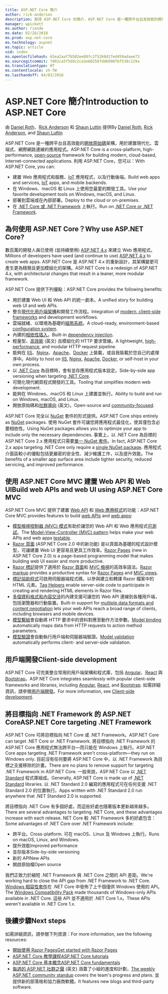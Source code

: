 ```yaml
---
title: ASP.NET Core 簡介
author: rick-anderson
description: 取得 ASP.NET Core 的簡介，ASP.NET Core 是一種跨平台且高效能的開放原始碼架構，用於建置現代化、雲端式、網際網路連線的應用程式。
manager: wpickett
ms.author: riande
ms.date: 02/28/2018
ms.prod: asp.net-core
ms.technology: aspnet
ms.topic: article
uid: index
ms.openlocfilehash: 63ea2aaf7b502ee08fc2f5268d17ed459adaee73
ms.sourcegitcommit: 7d02ca5f5ddc2ca3eb0258fdd6996fbf538c129a
ms.translationtype: HT
ms.contentlocale: zh-TW
ms.lasthandoff: 04/03/2018
---
```

# <a name="introduction-to-aspnet-core"></a><span data-ttu-id="3cc8d-103">ASP.NET Core 簡介</span><span class="sxs-lookup"><span data-stu-id="3cc8d-103">Introduction to ASP.NET Core</span></span>

<span data-ttu-id="3cc8d-104">由 [Daniel Roth](https://github.com/danroth27)、[Rick Anderson](https://twitter.com/RickAndMSFT) 和 [Shaun Luttin](https://twitter.com/dicshaunary) 提供</span><span class="sxs-lookup"><span data-stu-id="3cc8d-104">By [Daniel Roth](https://github.com/danroth27), [Rick Anderson](https://twitter.com/RickAndMSFT), and [Shaun Luttin](https://twitter.com/dicshaunary)</span></span>

<span data-ttu-id="3cc8d-105">ASP.NET Core 是一種跨平台且高效能的[開放原始碼](https://github.com/aspnet/home)架構，用於建置現代化、雲端式、網際網路連線的應用程式。</span><span class="sxs-lookup"><span data-stu-id="3cc8d-105">ASP.NET Core is a cross-platform, high-performance, [open-source](https://github.com/aspnet/home) framework for building modern, cloud-based, Internet-connected applications.</span></span> <span data-ttu-id="3cc8d-106">利用 ASP.NET Core，您可以：</span><span class="sxs-lookup"><span data-stu-id="3cc8d-106">With ASP.NET Core, you can:</span></span>

* <span data-ttu-id="3cc8d-107">建置 Web 應用程式和服務、[IoT](https://www.microsoft.com/internet-of-things/) 應用程式，以及行動後端。</span><span class="sxs-lookup"><span data-stu-id="3cc8d-107">Build web apps and services, [IoT](https://www.microsoft.com/internet-of-things/) apps, and mobile backends.</span></span>
* <span data-ttu-id="3cc8d-108">在 Windows、macOS 和 Linux 上使用您最愛的開發工具。</span><span class="sxs-lookup"><span data-stu-id="3cc8d-108">Use your favorite development tools on Windows, macOS, and Linux.</span></span>
* <span data-ttu-id="3cc8d-109">部署到雲端或在內部部署。</span><span class="sxs-lookup"><span data-stu-id="3cc8d-109">Deploy to the cloud or on-premises.</span></span>
* <span data-ttu-id="3cc8d-110">在 [.NET Core 或 .NET Framework](https://docs.microsoft.com/dotnet/articles/standard/choosing-core-framework-server) 上執行。</span><span class="sxs-lookup"><span data-stu-id="3cc8d-110">Run on [.NET Core or .NET Framework](https://docs.microsoft.com/dotnet/articles/standard/choosing-core-framework-server).</span></span>

## <a name="why-use-aspnet-core"></a><span data-ttu-id="3cc8d-111">為何使用 ASP.NET Core？</span><span class="sxs-lookup"><span data-stu-id="3cc8d-111">Why use ASP.NET Core?</span></span>

<span data-ttu-id="3cc8d-112">數百萬的開發人員已使用 (並持續使用) [ASP.NET 4.x](https://docs.microsoft.com/aspnet/overview) 來建立 Web 應用程式。</span><span class="sxs-lookup"><span data-stu-id="3cc8d-112">Millions of developers have used (and continue to use) [ASP.NET 4.x](https://docs.microsoft.com/aspnet/overview) to create web apps.</span></span> <span data-ttu-id="3cc8d-113">ASP.NET Core 是 ASP.NET 4.x 的重新設計，其架構變更可產生更為精簡且更加模組化的架構。</span><span class="sxs-lookup"><span data-stu-id="3cc8d-113">ASP.NET Core is a redesign of ASP.NET 4.x, with architectural changes that result in a leaner, more modular framework.</span></span>

<span data-ttu-id="3cc8d-114">ASP.NET Core 提供下列優點：</span><span class="sxs-lookup"><span data-stu-id="3cc8d-114">ASP.NET Core provides the following benefits:</span></span>

* <span data-ttu-id="3cc8d-115">用於建置 Web UI 和 Web API 的統一劇本。</span><span class="sxs-lookup"><span data-stu-id="3cc8d-115">A unified story for building web UI and web APIs.</span></span>
* <span data-ttu-id="3cc8d-116">整合[現代化用戶端架構](xref:client-side/index)和開發工作流程。</span><span class="sxs-lookup"><span data-stu-id="3cc8d-116">Integration of [modern, client-side frameworks](xref:client-side/index) and development workflows.</span></span>
* <span data-ttu-id="3cc8d-117">雲端就緒、以環境為基礎的[組態系統](xref:fundamentals/configuration/index)。</span><span class="sxs-lookup"><span data-stu-id="3cc8d-117">A cloud-ready, environment-based [configuration system](xref:fundamentals/configuration/index).</span></span>
* <span data-ttu-id="3cc8d-118">內建的[相依性插入](xref:fundamentals/dependency-injection)。</span><span class="sxs-lookup"><span data-stu-id="3cc8d-118">Built-in [dependency injection](xref:fundamentals/dependency-injection).</span></span>
* <span data-ttu-id="3cc8d-119">輕量型、[高效能](https://github.com/aspnet/benchmarks) \(英文\) 且模組化的 HTTP 要求管線。</span><span class="sxs-lookup"><span data-stu-id="3cc8d-119">A lightweight, [high-performance](https://github.com/aspnet/benchmarks), and modular HTTP request pipeline.</span></span>
* <span data-ttu-id="3cc8d-120">能夠在 [IIS](xref:host-and-deploy/iis/index)、[Nginx](xref:host-and-deploy/linux-nginx)、[Apache](xref:host-and-deploy/linux-apache)、[Docker](xref:host-and-deploy/docker/index) 上裝載，或自我裝載於您自己的處理序中。</span><span class="sxs-lookup"><span data-stu-id="3cc8d-120">Ability to host on [IIS](xref:host-and-deploy/iis/index), [Nginx](xref:host-and-deploy/linux-nginx), [Apache](xref:host-and-deploy/linux-apache), [Docker](xref:host-and-deploy/docker/index), or self-host in your own process.</span></span>
* <span data-ttu-id="3cc8d-121">以 [.NET Core](https://docs.microsoft.com/dotnet/articles/standard/choosing-core-framework-server) 為目標時，會有並存應用程式版本設定。</span><span class="sxs-lookup"><span data-stu-id="3cc8d-121">Side-by-side app versioning when targeting [.NET Core](https://docs.microsoft.com/dotnet/articles/standard/choosing-core-framework-server).</span></span>
* <span data-ttu-id="3cc8d-122">可簡化現代網頁程式開發的工具。</span><span class="sxs-lookup"><span data-stu-id="3cc8d-122">Tooling that simplifies modern web development.</span></span>
* <span data-ttu-id="3cc8d-123">能夠在 Windows、macOS 和 Linux 上建置並執行。</span><span class="sxs-lookup"><span data-stu-id="3cc8d-123">Ability to build and run on Windows, macOS, and Linux.</span></span>
* <span data-ttu-id="3cc8d-124">開放原始碼和[社群導向](https://live.asp.net/) \(英文\)。</span><span class="sxs-lookup"><span data-stu-id="3cc8d-124">Open-source and [community-focused](https://live.asp.net/).</span></span>

<span data-ttu-id="3cc8d-125">ASP.NET Core 完全以 [NuGet](https://www.nuget.org/) 套件的形式提供。</span><span class="sxs-lookup"><span data-stu-id="3cc8d-125">ASP.NET Core ships entirely as [NuGet](https://www.nuget.org/) packages.</span></span> <span data-ttu-id="3cc8d-126">使用 NuGet 套件可讓您將應用程式最佳化，使其僅包含必要相依性。</span><span class="sxs-lookup"><span data-stu-id="3cc8d-126">Using NuGet packages allows you to optimize your app to include only the necessary dependencies.</span></span> <span data-ttu-id="3cc8d-127">事實上，以 .NET Core 為目標的 ASP.NET Core 2.x 應用程式只需要[單一 NuGet 套件](xref:fundamentals/metapackage)。</span><span class="sxs-lookup"><span data-stu-id="3cc8d-127">In fact, ASP.NET Core 2.x apps targeting .NET Core only require a [single NuGet package](xref:fundamentals/metapackage).</span></span> <span data-ttu-id="3cc8d-128">應用程式介面區較小的優點包括更嚴密的安全性、減少維護工作，以及提升效能。</span><span class="sxs-lookup"><span data-stu-id="3cc8d-128">The benefits of a smaller app surface area include tighter security, reduced servicing, and improved performance.</span></span>

## <a name="build-web-apis-and-web-ui-using-aspnet-core-mvc"></a><span data-ttu-id="3cc8d-129">使用 ASP.NET Core MVC 建置 Web API 和 Web UI</span><span class="sxs-lookup"><span data-stu-id="3cc8d-129">Build web APIs and web UI using ASP.NET Core MVC</span></span>

<span data-ttu-id="3cc8d-130">ASP.NET Core MVC 提供了建置 [Web API](xref:tutorials/index#build-web-apis) 和 [Web 應用程式](xref:tutorials/index#build-web-apps)的功能：</span><span class="sxs-lookup"><span data-stu-id="3cc8d-130">ASP.NET Core MVC provides features to build [web APIs](xref:tutorials/index#build-web-apis) and [web apps](xref:tutorials/index#build-web-apps):</span></span>

* <span data-ttu-id="3cc8d-131">[模型檢視控制器 (MVC) 模式](xref:mvc/overview)有助於讓您的 Web API 和 Web 應用程式[可測試](testing/index.md)。</span><span class="sxs-lookup"><span data-stu-id="3cc8d-131">The [Model-View-Controller (MVC) pattern](xref:mvc/overview) helps make your web APIs and web apps [testable](testing/index.md).</span></span>
* <span data-ttu-id="3cc8d-132">[Razor 頁面](xref:mvc/razor-pages/index) (ASP.NET Core 2.0 中的新功能) 是以頁面為基礎的程式設計模型，可讓建置 Web UI 更容易且更具工作效率。</span><span class="sxs-lookup"><span data-stu-id="3cc8d-132">[Razor Pages](xref:mvc/razor-pages/index) (new in ASP.NET Core 2.0) is a page-based programming model that makes building web UI easier and more productive.</span></span>
* <span data-ttu-id="3cc8d-133">[Razor 標記](xref:mvc/views/razor)提供了適用於 [Razor 頁面](xref:mvc/razor-pages/index)和 [MVC 檢視](xref:mvc/views/overview)的高效率語法。</span><span class="sxs-lookup"><span data-stu-id="3cc8d-133">[Razor markup](xref:mvc/views/razor) provides a productive syntax for [Razor Pages](xref:mvc/razor-pages/index) and [MVC views](xref:mvc/views/overview).</span></span>
* <span data-ttu-id="3cc8d-134">[標記協助程式](xref:mvc/views/tag-helpers/intro)可啟用伺服器端程式碼，以參與建立和轉譯 Razor 檔案中的 HTML 元素。</span><span class="sxs-lookup"><span data-stu-id="3cc8d-134">[Tag Helpers](xref:mvc/views/tag-helpers/intro) enable server-side code to participate in creating and rendering HTML elements in Razor files.</span></span>
* <span data-ttu-id="3cc8d-135">[多個資料格式和內容交涉](xref:web-api/advanced/formatting)的內建支援可讓您的 Web API 連線到各種用戶端，包括瀏覽器和行動裝置。</span><span class="sxs-lookup"><span data-stu-id="3cc8d-135">Built-in support for [multiple data formats and content negotiation](xref:web-api/advanced/formatting) lets your web APIs reach a broad range of clients, including browsers and mobile devices.</span></span>
* <span data-ttu-id="3cc8d-136">[模型繫結](xref:mvc/models/model-binding)會自動將 HTTP 要求中的資料對應至動作方法參數。</span><span class="sxs-lookup"><span data-stu-id="3cc8d-136">[Model binding](xref:mvc/models/model-binding) automatically maps data from HTTP requests to action method parameters.</span></span>
* <span data-ttu-id="3cc8d-137">[模型驗證](xref:mvc/models/validation)會自動執行用戶端和伺服器端驗證。</span><span class="sxs-lookup"><span data-stu-id="3cc8d-137">[Model validation](xref:mvc/models/validation) automatically performs client- and server-side validation.</span></span>

## <a name="client-side-development"></a><span data-ttu-id="3cc8d-138">用戶端開發</span><span class="sxs-lookup"><span data-stu-id="3cc8d-138">Client-side development</span></span>

<span data-ttu-id="3cc8d-139">ASP.NET Core 可完美整合常用的用戶端架構和程式庫，包括 [Angular](xref:spa/angular)、[React](xref:spa/react) 與 [Bootstrap](xref:client-side/bootstrap)。</span><span class="sxs-lookup"><span data-stu-id="3cc8d-139">ASP.NET Core integrates seamlessly with popular client-side frameworks and libraries, including [Angular](xref:spa/angular), [React](xref:spa/react), and [Bootstrap](xref:client-side/bootstrap).</span></span> <span data-ttu-id="3cc8d-140">如需詳細資訊，請參閱[用戶端開發](xref:client-side/index)。</span><span class="sxs-lookup"><span data-stu-id="3cc8d-140">For more information, see [Client-side development](xref:client-side/index).</span></span>

## <a name="aspnet-core-targeting-net-framework"></a><span data-ttu-id="3cc8d-141">將目標指向 .NET Framework 的 ASP.NET Core</span><span class="sxs-lookup"><span data-stu-id="3cc8d-141">ASP.NET Core targeting .NET Framework</span></span>

<span data-ttu-id="3cc8d-142">ASP.NET Core 可將目標指向 NET Core 或 .NET Framework。</span><span class="sxs-lookup"><span data-stu-id="3cc8d-142">ASP.NET Core can target .NET Core or .NET Framework.</span></span> <span data-ttu-id="3cc8d-143">將目標指向 .NET Framework 的 ASP.NET Core 應用程式無法跨平台&mdash;而只能在 Windows 上執行。</span><span class="sxs-lookup"><span data-stu-id="3cc8d-143">ASP.NET Core apps targeting .NET Framework aren't cross-platform&mdash;they run on Windows only.</span></span> <span data-ttu-id="3cc8d-144">目前沒有任何要將 ASP.NET Core 中，以 .NET Framework 為目標之支援移除的計畫。</span><span class="sxs-lookup"><span data-stu-id="3cc8d-144">There are no plans to remove support for targeting .NET Framework in ASP.NET Core.</span></span> <span data-ttu-id="3cc8d-145">一般來說，ASP.NET Core 以 [.NET Standard](/dotnet/standard/net-standard) 程式庫組成。</span><span class="sxs-lookup"><span data-stu-id="3cc8d-145">Generally, ASP.NET Core is made up of [.NET Standard](/dotnet/standard/net-standard) libraries.</span></span> <span data-ttu-id="3cc8d-146">以 .NET Standard 2.0 編寫的應用程式可在任何支援 .NET Standard 2.0 的位置執行。</span><span class="sxs-lookup"><span data-stu-id="3cc8d-146">Apps written with .NET Standard 2.0 run anywhere that .NET Standard 2.0 is supported.</span></span>

<span data-ttu-id="3cc8d-147">將目標指向 .NET Core 有多個好處，而這些好處也隨著版本更新越來越多。</span><span class="sxs-lookup"><span data-stu-id="3cc8d-147">There are several advantages to targeting .NET Core, and these advantages increase with each release.</span></span> <span data-ttu-id="3cc8d-148">NET Core 較 .NET Framework 多的好處包含：</span><span class="sxs-lookup"><span data-stu-id="3cc8d-148">Some advantages of .NET Core over .NET Framework include:</span></span>

* <span data-ttu-id="3cc8d-149">跨平台。</span><span class="sxs-lookup"><span data-stu-id="3cc8d-149">Cross-platform.</span></span> <span data-ttu-id="3cc8d-150">可在 macOS、Linux 及 Windows 上執行。</span><span class="sxs-lookup"><span data-stu-id="3cc8d-150">Runs on macOS, Linux, and Windows.</span></span>
* <span data-ttu-id="3cc8d-151">提升效能</span><span class="sxs-lookup"><span data-stu-id="3cc8d-151">Improved performance</span></span>
* <span data-ttu-id="3cc8d-152">並存版本</span><span class="sxs-lookup"><span data-stu-id="3cc8d-152">Side-by-side versioning</span></span>
* <span data-ttu-id="3cc8d-153">新的 API</span><span class="sxs-lookup"><span data-stu-id="3cc8d-153">New APIs</span></span>
* <span data-ttu-id="3cc8d-154">開啟原始檔</span><span class="sxs-lookup"><span data-stu-id="3cc8d-154">Open source</span></span>

<span data-ttu-id="3cc8d-155">我們正致力於縮短 .NET Framework 與 .NET Core 之間的 API 差距。</span><span class="sxs-lookup"><span data-stu-id="3cc8d-155">We're working hard to close the API gap from .NET Framework to .NET Core.</span></span> <span data-ttu-id="3cc8d-156">[Windows 相容性套件](/dotnet/core/porting/windows-compat-pack)在 .NET Core 中發佈了上千個僅供 Windows 使用的 API。</span><span class="sxs-lookup"><span data-stu-id="3cc8d-156">The [Windows Compatibility Pack](/dotnet/core/porting/windows-compat-pack) made thousands of Windows-only APIs available in .NET Core.</span></span> <span data-ttu-id="3cc8d-157">這些 API 並不適用於 .NET Core 1.x。</span><span class="sxs-lookup"><span data-stu-id="3cc8d-157">These APIs weren't available in .NET Core 1.x.</span></span>

## <a name="next-steps"></a><span data-ttu-id="3cc8d-158">後續步驟</span><span class="sxs-lookup"><span data-stu-id="3cc8d-158">Next steps</span></span>

<span data-ttu-id="3cc8d-159">如需詳細資訊，請參閱下列資源：</span><span class="sxs-lookup"><span data-stu-id="3cc8d-159">For more information, see the following resources:</span></span>

* [<span data-ttu-id="3cc8d-160">開始使用 Razor Pages</span><span class="sxs-lookup"><span data-stu-id="3cc8d-160">Get started with Razor Pages</span></span>](xref:tutorials/razor-pages/razor-pages-start)
* [<span data-ttu-id="3cc8d-161">ASP.NET Core 教學課程</span><span class="sxs-lookup"><span data-stu-id="3cc8d-161">ASP.NET Core tutorials</span></span>](xref:tutorials/index)
* [<span data-ttu-id="3cc8d-162">ASP.NET Core 基本概念</span><span class="sxs-lookup"><span data-stu-id="3cc8d-162">ASP.NET Core fundamentals</span></span>](xref:fundamentals/index)
* <span data-ttu-id="3cc8d-163">[每週的 ASP.NET 社群之聲](https://live.asp.net/) \(英文\) 涵蓋了小組的進度和計劃，</span><span class="sxs-lookup"><span data-stu-id="3cc8d-163">[The weekly ASP.NET community standup](https://live.asp.net/) covers the team's progress and plans.</span></span> <span data-ttu-id="3cc8d-164">並提供新的部落格和協力廠商軟體。</span><span class="sxs-lookup"><span data-stu-id="3cc8d-164">It features new blogs and third-party software.</span></span>
